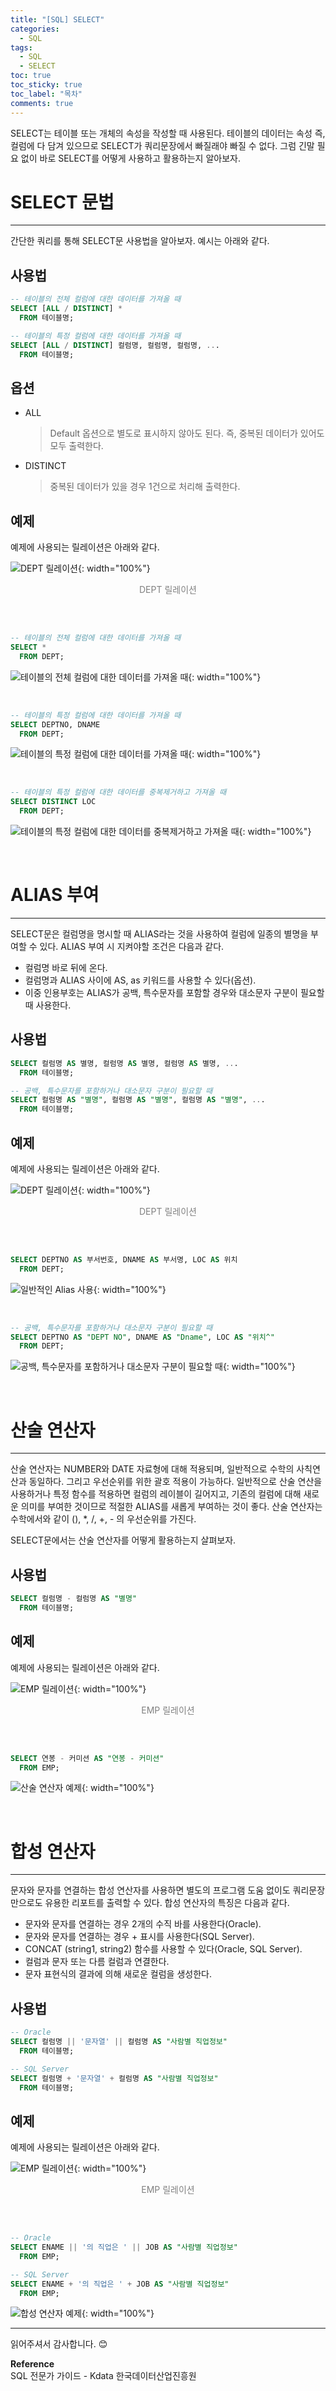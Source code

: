 ```yaml
---
title: "[SQL] SELECT"
categories:
  - SQL
tags:
  - SQL
  - SELECT
toc: true
toc_sticky: true
toc_label: "목차"
comments: true
---
```


SELECT는 테이블 또는 개체의 속성을 작성할 때 사용된다. 테이블의 데이터는 속성 즉, 컬럼에 다 담겨 있으므로 SELECT가 쿼리문장에서 빠질래야 빠질 수 없다. 그럼 긴말 필요 없이 바로 SELECT를 어떻게 사용하고 활용하는지 알아보자.

# SELECT 문법
---
간단한 쿼리를 통해 SELECT문 사용법을 알아보자. 예시는 아래와 같다.

## 사용법

```sql
-- 테이블의 전체 컬럼에 대한 데이터를 가져올 때
SELECT [ALL / DISTINCT] *
  FROM 테이블명;

-- 테이블의 특정 컬럼에 대한 데이터를 가져올 때
SELECT [ALL / DISTINCT] 컬럼명, 컬럼명, 컬럼명, ...
  FROM 테이블명;
```

## 옵션
- ALL
  >Default 옵션으로 별도로 표시하지 않아도 된다. 즉, 중복된 데이터가 있어도 모두 출력한다.
- DISTINCT
  >중복된 데이터가 있을 경우 1건으로 처리해 출력한다.

## 예제
예제에 사용되는 릴레이션은 아래와 같다.

![DEPT 릴레이션](/blog/assets/img/posts/20220925/dept-relation.png "DEPT 릴레이션"){: width="100%"}
<div style="color: gray; text-align: center; margin-bottom: 30px;">DEPT 릴레이션</div>

<br>

```sql
-- 테이블의 전체 컬럼에 대한 데이터를 가져올 때
SELECT *
  FROM DEPT;
```

![테이블의 전체 컬럼에 대한 데이터를 가져올 때](/blog/assets/img/posts/20220925/dept-relation.png "테이블의 전체 컬럼에 대한 데이터를 가져올 때"){: width="100%"}

<br>

```sql
-- 테이블의 특정 컬럼에 대한 데이터를 가져올 때
SELECT DEPTNO, DNAME
  FROM DEPT;
```

![테이블의 특정 컬럼에 대한 데이터를 가져올 때](/blog/assets/img/posts/20220925/query-example1.png "테이블의 특정 컬럼에 대한 데이터를 가져올 때"){: width="100%"}

<br>

```sql
-- 테이블의 특정 컬럼에 대한 데이터를 중복제거하고 가져올 때
SELECT DISTINCT LOC
  FROM DEPT;
```

![테이블의 특정 컬럼에 대한 데이터를 중복제거하고 가져올 때](/blog/assets/img/posts/20220925/query-example2.png "테이블의 특정 컬럼에 대한 데이터를 중복제거하고 가져올 때"){: width="100%"}

<br>

# ALIAS 부여
---
SELECT문은 컬럼명을 명시할 때 ALIAS라는 것을 사용하여 컬럼에 일종의 별명을 부여할 수 있다. ALIAS 부여 시 지켜야할 조건은 다음과 같다.
- 컬럼명 바로 뒤에 온다.
- 컬럼명과 ALIAS 사이에 AS, as 키워드를 사용할 수 있다(옵션).
- 이중 인용부호는 ALIAS가 공백, 특수문자를 포함할 경우와 대소문자 구분이 필요할 때 사용한다.

## 사용법

```sql
SELECT 컬럼명 AS 별명, 컬럼명 AS 별명, 컬럼명 AS 별명, ...
  FROM 테이블명;

-- 공백, 특수문자를 포함하거나 대소문자 구분이 필요할 때
SELECT 컬럼명 AS "별명", 컬럼명 AS "별명", 컬럼명 AS "별명", ...
  FROM 테이블명;
```

## 예제
예제에 사용되는 릴레이션은 아래와 같다.

![DEPT 릴레이션](/blog/assets/img/posts/20220925/dept-relation.png "DEPT 릴레이션"){: width="100%"}
<div style="color: gray; text-align: center; margin-bottom: 30px;">DEPT 릴레이션</div>

<br>

```sql
SELECT DEPTNO AS 부서번호, DNAME AS 부서명, LOC AS 위치
  FROM DEPT;
```

![일반적인 Alias 사용](/blog/assets/img/posts/20220925/query-example3.png "일반적인 Alias 사용"){: width="100%"}

<br>

```sql
-- 공백, 특수문자를 포함하거나 대소문자 구분이 필요할 때
SELECT DEPTNO AS "DEPT NO", DNAME AS "Dname", LOC AS "위치^"
  FROM DEPT;
```

![공백, 특수문자를 포함하거나 대소문자 구분이 필요할 때](/blog/assets/img/posts/20220925/query-example4.png "공백, 특수문자를 포함하거나 대소문자 구분이 필요할 때"){: width="100%"}

<br>

# 산술 연산자
---
산술 연산자는 NUMBER와 DATE 자료형에 대해 적용되며, 일반적으로 수학의 사칙연산과 동일하다. 그리고 우선순위를 위한 괄호 적용이 가능하다. 일반적으로 산술 연산을 사용하거나 특정 함수를 적용하면 컬럼의 레이블이 길어지고, 기존의 컬럼에 대해 새로운 의미를 부여한 것이므로 적절한 ALIAS를 새롭게 부여하는 것이 좋다. 산술 연산자는 수학에서와 같이 (), *, /, +, - 의 우선순위를 가진다.  

SELECT문에서는 산술 연산자를 어떻게 활용하는지 살펴보자.

## 사용법

```sql
SELECT 컬럼명 - 컬럼명 AS "별명"
  FROM 테이블명;
```

## 예제
예제에 사용되는 릴레이션은 아래와 같다.

![EMP 릴레이션](/blog/assets/img/posts/20220925/emp-relation.png "EMP 릴레이션"){: width="100%"}
<div style="color: gray; text-align: center; margin-bottom: 30px;">EMP 릴레이션</div>

<br>

```sql
SELECT 연봉 - 커미션 AS "연봉 - 커미션"
  FROM EMP;
```

![산술 연산자 예제](/blog/assets/img/posts/20220925/query-example5.png "산술 연산자 예제"){: width="100%"}

<br>

# 합성 연산자
---
문자와 문자를 연결하는 합성 연산자를 사용하면 별도의 프로그램 도움 없이도 쿼리문장만으로도 유용한 리포트를 출력할 수 있다. 합성 연산자의 특징은 다음과 같다.
- 문자와 문자를 연결하는 경우 2개의 수직 바를 사용한다(Oracle).
- 문자와 문자를 연결하는 경우 + 표시를 사용한다(SQL Server).
- CONCAT (string1, string2) 함수를 사용할 수 있다(Oracle, SQL Server).
- 컬럼과 문자 또는 다름 컬럼과 연결한다.
- 문자 표현식의 결과에 의해 새로운 컬럼을 생성한다.

## 사용법

```sql
-- Oracle
SELECT 컬럼명 || '문자열' || 컬럼명 AS "사람별 직업정보"
  FROM 테이블명;

-- SQL Server
SELECT 컬럼명 + '문자열' + 컬럼명 AS "사람별 직업정보"
  FROM 테이블명;
```

## 예제
예제에 사용되는 릴레이션은 아래와 같다.

![EMP 릴레이션](/blog/assets/img/posts/20220925/emp-relation.png "EMP 릴레이션"){: width="100%"}
<div style="color: gray; text-align: center; margin-bottom: 30px;">EMP 릴레이션</div>

<br>

```sql
-- Oracle
SELECT ENAME || '의 직업은 ' || JOB AS "사람별 직업정보"
  FROM EMP;

-- SQL Server
SELECT ENAME + '의 직업은 ' + JOB AS "사람별 직업정보"
  FROM EMP;
```

![합성 연산자 예제](/blog/assets/img/posts/20220925/query-example6.png "합성 연산자 예제"){: width="100%"}

---

읽어주셔서 감사합니다. 😊 

__Reference__  
SQL 전문가 가이드 - Kdata 한국데이터산업진흥원